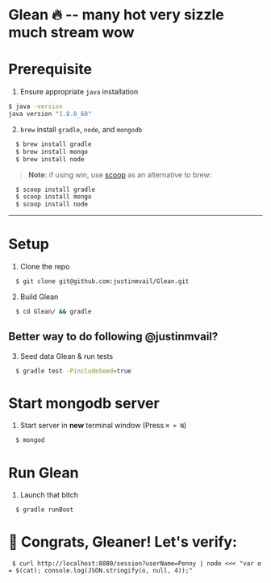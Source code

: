 # Glean 🔥 -- many hot very sizzle much stream wow 

# Prerequisite

 1. Ensure appropriate `java` installation
```bash
$ java -version
java version "1.8.0_60"
```
 2. `brew` install `gradle`, `node`, and `mongodb`
```bash
  $ brew install gradle
  $ brew install mongo
  $ brew install node
```
> __Note__: if using win, use [scoop](http://scoop.sh/) as an alternative to brew:

```bash
  $ scoop install gradle
  $ scoop install mongo 
  $ scoop install node
```
------

# Setup

 1. Clone the repo
```bash
  $ git clone git@github.com:justinmvail/Glean.git
```

 2. Build Glean
```bash
  $ cd Glean/ && gradle
```

## Better way to do following @justinmvail?

 3. Seed data Glean & run tests
```bash
  $ gradle test -PincludeSeed=true
```

# Start mongodb server
 1. Start server in __new__ terminal window (Press `⌘ + N`)
```bash
  $ mongod 
```
# Run Glean
 1. Launch that bitch
```bash
  $ gradle runBoot
```
# 🎉 Congrats, Gleaner! Let's verify:
 ```
  $ curl http://localhost:8080/session?userName=Penny | node <<< "var o = $(cat); console.log(JSON.stringify(o, null, 4));"
```
